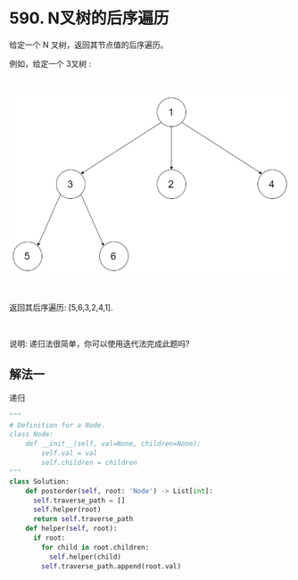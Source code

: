 # 590. N叉树的后序遍历

给定一个 N 叉树，返回其节点值的后序遍历。

例如，给定一个 3叉树 :

 

![](./590/narytreeexample.png)

 

返回其后序遍历: [5,6,3,2,4,1].

 

说明: 递归法很简单，你可以使用迭代法完成此题吗?


## 解法一

递归

```python
"""
# Definition for a Node.
class Node:
    def __init__(self, val=None, children=None):
        self.val = val
        self.children = children
"""
class Solution:
    def postorder(self, root: 'Node') -> List[int]:
      self.traverse_path = []
      self.helper(root)
      return self.traverse_path
    def helper(self, root):
      if root:
        for child in root.children:
          self.helper(child)
        self.traverse_path.append(root.val)
```
